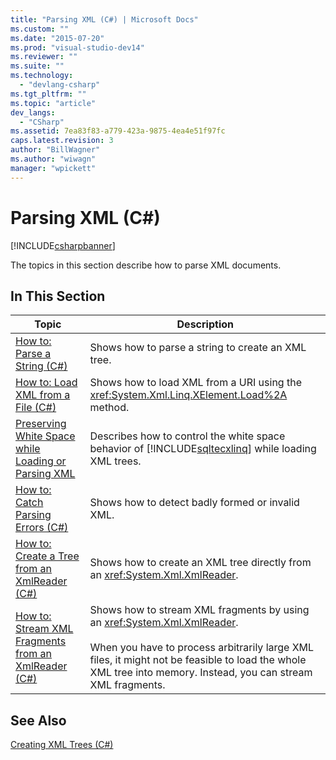 ```yaml
---
title: "Parsing XML (C#) | Microsoft Docs"
ms.custom: ""
ms.date: "2015-07-20"
ms.prod: "visual-studio-dev14"
ms.reviewer: ""
ms.suite: ""
ms.technology: 
  - "devlang-csharp"
ms.tgt_pltfrm: ""
ms.topic: "article"
dev_langs: 
  - "CSharp"
ms.assetid: 7ea83f83-a779-423a-9875-4ea4e51f97fc
caps.latest.revision: 3
author: "BillWagner"
ms.author: "wiwagn"
manager: "wpickett"
---
```

# Parsing XML (C#)
[!INCLUDE[csharpbanner](../../../../includes/csharpbanner.md)]

The topics in this section describe how to parse XML documents.  
  
## In This Section  
  
|Topic|Description|  
|-----------|-----------------|  
|[How to: Parse a String (C#)](../../../../csharp/programming-guide/concepts/linq/how-to-parse-a-string.md)|Shows how to parse a string to create an XML tree.|  
|[How to: Load XML from a File (C#)](../../../../csharp/programming-guide/concepts/linq/how-to-load-xml-from-a-file.md)|Shows how to load XML from a URI using the <xref:System.Xml.Linq.XElement.Load%2A> method.|  
|[Preserving White Space while Loading or Parsing XML](../../../../csharp/programming-guide/concepts/linq/preserving-white-space-while-loading-or-parsing-xml.md)|Describes how to control the white space behavior of [!INCLUDE[sqltecxlinq](../../../../includes/sqltecxlinq-md.md)] while loading XML trees.|  
|[How to: Catch Parsing Errors (C#)](../../../../csharp/programming-guide/concepts/linq/how-to-catch-parsing-errors.md)|Shows how to detect badly formed or invalid XML.|  
|[How to: Create a Tree from an XmlReader (C#)](../../../../csharp/programming-guide/concepts/linq/how-to-create-a-tree-from-an-xmlreader.md)|Shows how to create an XML tree directly from an <xref:System.Xml.XmlReader>.|  
|[How to: Stream XML Fragments from an XmlReader (C#)](../../../../csharp/programming-guide/concepts/linq/how-to-stream-xml-fragments-from-an-xmlreader.md)|Shows how to stream XML fragments by using an <xref:System.Xml.XmlReader>.<br /><br /> When you have to process arbitrarily large XML files, it might not be feasible to load the whole XML tree into memory. Instead, you can stream XML fragments.|  
  
## See Also  
 [Creating XML Trees (C#)](../../../../csharp/programming-guide/concepts/linq/creating-xml-trees.md)